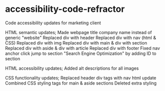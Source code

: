# accessibility-code-refractor

Code accessibility updates for marketing client

HTML semantic updates;
Made webpage title company name instead of generic "website"
Replaced div with header
Replaced div with nav (html & CSS)
Replaced div with img
Replaced div with main & div with section
Replaced div with aside & div with article
Replaced div with footer
Fixed nav anchor click jump to section "Search Engine Optimization" by adding ID to section

HTML accessibility updates;
Added alt descriptions for all images

CSS functionality updates;
Replaced header div tags with nav html update
Combined CSS styling tags for main & aside sections
Deleted extra styling
